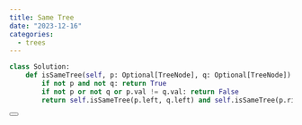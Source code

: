 ```yaml
---
title: Same Tree
date: "2023-12-16"
categories:
  - trees
---
```


<script lang="ts">
  import Button from './button.svelte'
</script>

```python
class Solution:
    def isSameTree(self, p: Optional[TreeNode], q: Optional[TreeNode]) -> bool:
        if not p and not q: return True
        if not p or not q or p.val != q.val: return False
        return self.isSameTree(p.left, q.left) and self.isSameTree(p.right, q.right)
```

<Button link="https://leetcode.com/problems/same-tree/description/" />
